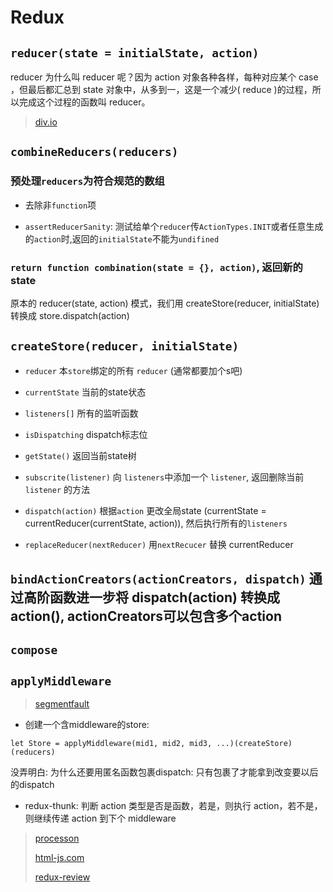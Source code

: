 # Redux

## `reducer(state = initialState, action)`

reducer 为什么叫 reducer 呢？因为 action 对象各种各样，每种对应某个 case ，但最后都汇总到 state 对象中，从多到一，这是一个减少( reduce )的过程，所以完成这个过程的函数叫 reducer。
> [div.io](http://div.io/topic/1309)

## `combineReducers(reducers)`

### 预处理`reducers`为符合规范的数组

* 去除非`function`项

* `assertReducerSanity`: 测试给单个`reducer`传`ActionTypes.INIT`或者任意生成的`action`时,返回的`initialState`不能为`undifined`

### `return function combination(state = {}, action)`, 返回新的state

原本的 reducer(state, action) 模式，我们用 createStore(reducer, initialState) 转换成 store.dispatch(action)

## `createStore(reducer, initialState)`

* `reducer` 本`store`绑定的所有 `reducer` (通常都要加个s吧)

* `currentState` 当前的state状态

* `listeners[]` 所有的监听函数

* `isDispatching` dispatch标志位

* `getState()` 返回当前state树

* `subscrite(listener)` 向 `listeners`中添加一个 `listener`, 返回删除当前 `listener` 的方法

* `dispatch(action)` 根据`action` 更改全局state (currentState = currentReducer(currentState, action)), 然后执行所有的`listeners`

* `replaceReducer(nextReducer)` 用`nextRecucer` 替换 currentReducer

## `bindActionCreators(actionCreators, dispatch)` 通过高阶函数进一步将 dispatch(action) 转换成 action(), actionCreators可以包含多个action

## `compose`

## `applyMiddleware`

> [segmentfault](https://segmentfault.com/a/1190000004485808)

* 创建一个含middleware的store:

`let Store = applyMiddleware(mid1, mid2, mid3, ...)(createStore)(reducers)`

没弄明白: 为什么还要用匿名函数包裹dispatch: 只有包裹了才能拿到改变要以后的dispatch

* redux-thunk: 判断 action 类型是否是函数，若是，则执行 action，若不是，则继续传递 action 到下个 middleware

> [processon](https://www.processon.com/view/link/57656dc2e4b0b580eac7c928)
>
> [html-js.com](http://www.html-js.com/article/xuexibiji-Reduxzhongjianjian%203484)
>
> [redux-review](https://github.com/lawrencebla/redux-review)

